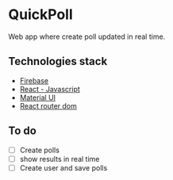 # QuickPoll

Web app where create poll updated in real time.

## Technologies stack

- [Firebase](https://firebase.google.com/)
- [React - Javascript](https://react.dev/)
- [Material UI](https://mui.com/material-ui/)
- [React router dom](https://reactrouter.com/en/main)

## To do

- [ ] Create polls
- [ ] show results in real time
- [ ] Create user and save polls
